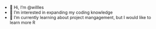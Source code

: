 - 👋 Hi, I’m @willles
- 👀 I’m interested in expanding my coding knowledge
- 🌱 I’m currently learning about project mangagement, but I would like to learn more R

<!---
willles/willles is a ✨ special ✨ repository because its `README.md` (this file) appears on your GitHub profile.
You can click the Preview link to take a look at your changes.
--->
